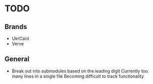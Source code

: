 # TODO

## Brands

- UkrCard
- Verve

## General

- Break out into submodules based on the leading digit
  Currently too many lines in a single file
  Becoming difficult to track functionality

